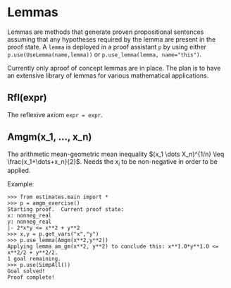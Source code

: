 # Lemmas

Lemmas are methods that generate proven propositional sentences assuming that any hypotheses required by the lemma are present in the proof state.  A `lemma` is deployed in a proof assistant `p` by using either `p.use(UseLemma(name,lemma))` or `p.use_lemma(lemma, name="this")`.

Currently only aproof of concept lemmas are in place.  The plan is to have an extensive library of lemmas for various mathematical applications.

## Rfl(expr)

The reflexive axiom `expr = expr`.

## Amgm(x_1, ..., x_n)

The arithmetic mean-geometric mean inequality $(x_1 \dots X_n)^{1/n} \leq \frac{x_1+\dots+x_n}{2}$.  Needs the $x_i$ to be non-negative in order to be applied.

Example:
```
>>> from estimates.main import *
>>> p = amgm_exercise()
Starting proof.  Current proof state:
x: nonneg_real
y: nonneg_real
|- 2*x*y <= x**2 + y**2
>>> x,y = p.get_vars("x","y")
>>> p.use_lemma(Amgm(x**2,y**2))
Applying lemma am_gm(x**2, y**2) to conclude this: x**1.0*y**1.0 <= x**2/2 + y**2/2.
1 goal remaining.
>>> p.use(SimpAll())
Goal solved!
Proof complete!
```